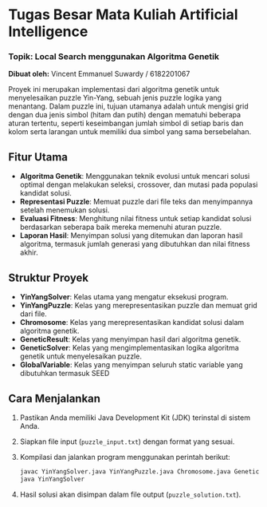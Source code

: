 # Tugas Besar Mata Kuliah Artificial Intelligence

### Topik: Local Search menggunakan Algoritma Genetik

**Dibuat oleh:** Vincent Emmanuel Suwardy / 6182201067

Proyek ini merupakan implementasi dari algoritma genetik untuk menyelesaikan puzzle Yin-Yang, sebuah jenis puzzle logika yang menantang. Dalam puzzle ini, tujuan utamanya adalah untuk mengisi grid dengan dua jenis simbol (hitam dan putih) dengan mematuhi beberapa aturan tertentu, seperti keseimbangan jumlah simbol di setiap baris dan kolom serta larangan untuk memiliki dua simbol yang sama bersebelahan.

## Fitur Utama

- **Algoritma Genetik**: Menggunakan teknik evolusi untuk mencari solusi optimal dengan melakukan seleksi, crossover, dan mutasi pada populasi kandidat solusi.
- **Representasi Puzzle**: Memuat puzzle dari file teks dan menyimpannya setelah menemukan solusi.
- **Evaluasi Fitness**: Menghitung nilai fitness untuk setiap kandidat solusi berdasarkan seberapa baik mereka memenuhi aturan puzzle.
- **Laporan Hasil**: Menyimpan solusi yang ditemukan dan laporan hasil algoritma, termasuk jumlah generasi yang dibutuhkan dan nilai fitness akhir.

## Struktur Proyek

- **YinYangSolver**: Kelas utama yang mengatur eksekusi program.
- **YinYangPuzzle**: Kelas yang merepresentasikan puzzle dan memuat grid dari file.
- **Chromosome**: Kelas yang merepresentasikan kandidat solusi dalam algoritma genetik.
- **GeneticResult**: Kelas yang menyimpan hasil dari algoritma genetik.
- **GeneticSolver**: Kelas yang mengimplementasikan logika algoritma genetik untuk menyelesaikan puzzle.
- **GlobalVariable**: Kelas yang menyimpan seluruh static variable yang dibutuhkan termasuk SEED

## Cara Menjalankan

1. Pastikan Anda memiliki Java Development Kit (JDK) terinstal di sistem Anda.
2. Siapkan file input (`puzzle_input.txt`) dengan format yang sesuai.
3. Kompilasi dan jalankan program menggunakan perintah berikut:

   ```bash
   javac YinYangSolver.java YinYangPuzzle.java Chromosome.java GeneticResult.java GeneticSolver.java GlobalVariable.java
   java YinYangSolver
   ```

4. Hasil solusi akan disimpan dalam file output (`puzzle_solution.txt`).